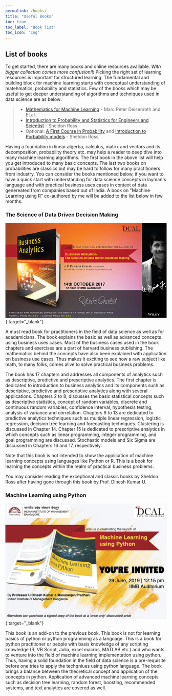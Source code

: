 ```yaml
---
permalink: /books/
title: "Useful Books"
toc: true
toc_label: "Book list"
toc_icon: "cog"
---
```

## List of books
To get started, there are many books and online resources available. _With bigger collection comes more confusion!!!_ Picking the right set of learning resources is important for structured learning. The fundamental and building block for machine learning starts with conceptual understanding of matehmatics, probability and statistics. Few of the books which may be useful to get deeper understanding of algorithms and techniques used in data science are as below:

> * [Mathematics for Machine Learning](https://www.amazon.in/Mathematics-Machine-Learning-Peter-Deisenroth/dp/110845514X) - Marc Peter Deisenroth and Et.al.
> * [Introduction to Probability and Statistics for Engineers and Scientist](https://www.amazon.in/Introduction-Probability-Statistics-Engineers-Scientists/dp/0128243465/ref=pd_lpo_14_img_1/261-7309402-4091040?_encoding=UTF8&pd_rd_i=0128243465&pd_rd_r=d9101602-ee24-4b2d-8b7b-2f5e7bad4c81&pd_rd_w=2xgZM&pd_rd_wg=irZyS&pf_rd_p=6b10875b-45e7-4b58-9b02-21bb75fd5289&pf_rd_r=X3R505GMK5ZV04KS3CZA&psc=1&refRID=X3R505GMK5ZV04KS3CZA) - Sheldon Ross
> * Optional: [A First Course in Probability](https://www.amazon.in/gp/product/B07VS58ZLX/ref=dbs_a_def_rwt_hsch_vapi_tkin_p1_i0) and [Introduction to Porbability models](https://www.amazon.in/gp/product/938050148X/ref=dbs_a_def_rwt_bibl_vppi_i19) - Sheldon Ross

Having a foundation in linear algerba, calculus, matirx and vectors and its decomposition, probability theory etc. may help a reader to deep dive into many machine learning algorithms. The first book in the above list will help you get introduced to many basic concepts. The last two books on probabilities are classics but may be hard to follow for many practitioners from industry. You can consider the books mentioned below, if you want to have a quick start with understanding for data science concepts in layman's language and with practical business uses cases in context of data genereated from companies based out of India. A book on "Machine Learning using R" co-authored by me will be added to the list below in few months.

### The Science of Data Driven Decision Making
[![image](/assets/images/book_prof_dinesh.jpeg)](https://www.amazon.in/Business-Analytics-Science-Driven-Decision/dp/8126568771/ref=sr_1_1?dchild=1&qid=1622181886&refinements=p_27%3AU+Dinesh+Kumar&s=books&sr=1-1 "Redirect to Amazon India"){:target="_blank"}

A must read book for practitioners in the field of data science as well as for academicians. The book explains the basic as well as advanced concepts using 
business uses cases. Most of the business cases used in the book chapters and exercises are a part of harvard business publishing. The mathematics behind the concepts have also been explained with application on business use cases. Thus makes it exciting to see how a raw subject like math, to many folks, comes alive to solve practical business problems. 

The book has 17 chapters and addresses all components of analytics such as descriptive, predictive and prescriptive analytics. The first chapter is 
dedicated to introduction to business analytics and its components such as descriptive, predictive and prescriptive analytics along with several applications. Chapters 2 to 8, discusses the basic statistical concepts such as descriptive statistics, concept of random variables, discrete and continuous random variables, confidence interval, hypothesis testing, analysis of variance and correlation. Chapters 9 to 13 are dedicated to predictive analytics techniques such as multiple linear regression, logistic regression, decision tree learning and forecasting techniques. Clustering is discussed in Chapter 14. Chapter 15 is dedicated to prescriptive analytics in which concepts such as linear programming, integer programming, and goal programming are discussed. Stochastic models and Six Sigma are discussed in Chapters 16 and 17, respectively.

Note that this book is not intended to show the application of machine learning concepts using languages like Python or R. This is a book for learning the concepts within the realm of practical business problems.

You may consider reading the exceptional and classic books by Sheldon Ross after having gone through this book by Prof. Dinesh Kumar U.

### Machine Learning using Python

[![image](/assets/images/book_manu1.jpg)](https://www.amazon.in/Machine-Learning-Python-Manaranjan-Pradhan/dp/8126579900 "Redirect to Amazon India"){:target="_blank"}

This book is an add-on to the previous book. This book is not for learning basics of python or python programming as a language. This is a book for python practitioner or people with basis knowledge of any scripting knowledge (R, VB Script, Julia, excel macros, MATLAB etc.) and who wants to venture into the field of machine learning implementation using python. Thus, having a solid foundation in the field of data science is a pre-requisite before one tries to apply the techqniues using python language. The book brings a balance between the theoretical concept and application of the concepts in python. Application of advanced machine learning concepts such as decision tree learning, random forest, boosting, recommended systems, and text analytics are covered as well.
 
